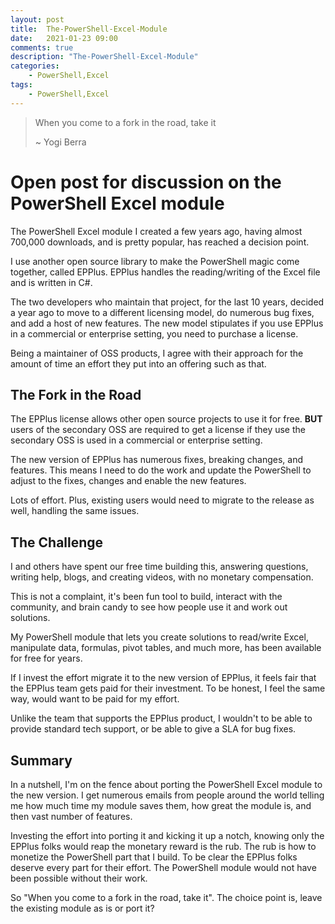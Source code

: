```yaml
---
layout: post
title:  The-PowerShell-Excel-Module
date:   2021-01-23 09:00
comments: true
description: "The-PowerShell-Excel-Module"
categories:
    - PowerShell,Excel
tags:
    - PowerShell,Excel
---
```


> When you come to a fork in the road, take it
>
> ~ Yogi Berra

# Open post for discussion on the PowerShell Excel module

The PowerShell Excel module I created a few years ago, having almost 700,000 downloads, and is pretty popular, has reached a decision point.

I use another open source library to make the PowerShell magic come together, called EPPlus. EPPlus handles the reading/writing of the Excel file and is written in C#.

The two developers who maintain that project, for the last 10 years, decided a year ago to move to a different licensing model, do numerous bug fixes, and add a host of new features. The new model stipulates if you use EPPlus in a commercial or enterprise setting, you need to purchase a license.

Being a maintainer of OSS products, I agree with their approach for the amount of time an effort they put into an offering such as that.

## The Fork in the Road

The EPPlus license allows other open source projects to use it for free. **BUT** users of the secondary OSS are required to get a license if they use the secondary OSS is used in a commercial or enterprise setting.

The new version of EPPlus has numerous fixes, breaking changes, and features. This means I need to do the work and update the PowerShell to adjust to the fixes, changes and enable the new features.

Lots of effort. Plus, existing users would need to migrate to the release as well, handling the same issues.

## The Challenge

I and others have spent our free time building this, answering questions, writing help, blogs, and creating videos, with no monetary compensation.

This is not a complaint, it's been fun tool to build, interact with the community, and brain candy to see how people use it and work out solutions.

My PowerShell module that lets you create solutions to read/write Excel, manipulate data, formulas, pivot tables, and much more, has been available for free for years.

If I invest the effort migrate it to the new version of EPPlus, it feels fair that the EPPlus team gets paid for their investment. To be honest, I feel the same way, would want to be paid for my effort.

Unlike the team that supports the EPPlus product, I wouldn't to be able to provide standard tech support, or be able to give a SLA for bug fixes.

## Summary

In a nutshell, I'm on the fence about porting the PowerShell Excel module to the new version. I get numerous emails from people around the world telling me how much time my module saves them, how great the module is, and then vast number of features.

Investing the effort into porting it and kicking it up a notch, knowing only the EPPlus folks would reap the monetary reward is the rub. The rub is how to monetize the PowerShell part that I build. To be clear the EPPlus folks deserve every part for their effort. The PowerShell module would not have been possible without their work.

So "When you come to a fork in the road, take it". The choice point is, leave the existing module as is or port it?